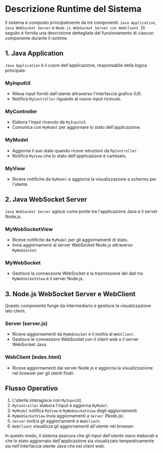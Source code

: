 # Descrizione Runtime del Sistema

Il sistema è composto principalmente da tre componenti: `Java Application`, `Java WebSocket Server` e `Node.js WebSocket Server con WebClient`. Di seguito è fornita una descrizione dettagliata del funzionamento di ciascun componente durante il runtime.

## 1. Java Application
`Java Application` è il cuore dell'applicazione, responsabile della logica principale.

### MyInputUI
- Rileva input forniti dall'utente attraverso l'interfaccia grafica (UI).
- Notifica `MyController` riguardo al nuovo input ricevuto.

### MyController
- Elabora l'input ricevuto da `MyInputUI`.
- Comunica con `MyModel` per aggiornare lo stato dell'applicazione.

### MyModel
- Aggiorna il suo stato quando riceve istruzioni da `MyController`.
- Notifica `MyView` che lo stato dell'applicazione è cambiato.

### MyView
- Riceve notifiche da `MyModel` e aggiorna la visualizzazione a schermo per l'utente.

## 2. Java WebSocket Server
`Java WebSocket Server` agisce come ponte tra l'applicazione Java e il server Node.js.

### MyWebSocketView
- Riceve notifiche da `MyModel` per gli aggiornamenti di stato.
- Invia aggiornamenti al server WebSocket Node.js attraverso `MyWebSocket`.

### MyWebSocket
- Gestisce la connessione WebSocket e la trasmissione dei dati tra `MyWebSocketView` e il server Node.js.

## 3. Node.js WebSocket Server e WebClient
Questo componente funge da intermediario e gestisce la visualizzazione lato client.

### Server (server.js)
- Riceve aggiornamenti da `MyWebSocket` e li inoltra al `WebClient`.
- Gestisce le connessioni WebSocket con il client web e il server WebSocket Java.

### WebClient (index.html)
- Riceve aggiornamenti dal server Node.js e aggiorna la visualizzazione nel browser per gli utenti finali.

## Flusso Operativo
1. L'utente interagisce con `MyInputUI`.
2. `MyController` elabora l'input e aggiorna `MyModel`.
3. `MyModel` notifica `MyView` e `MyWebSocketView` degli aggiornamenti.
4. `MyWebSocketView` invia aggiornamenti a `Server` (Node.js).
5. `Server` inoltra gli aggiornamenti a `WebClient`.
6. `WebClient` visualizza gli aggiornamenti all'utente nel browser.

In questo modo, il sistema assicura che gli input dell'utente siano elaborati e che lo stato aggiornato dell'applicazione sia visualizzato tempestivamente sia nell'interfaccia utente Java che nel client web.
